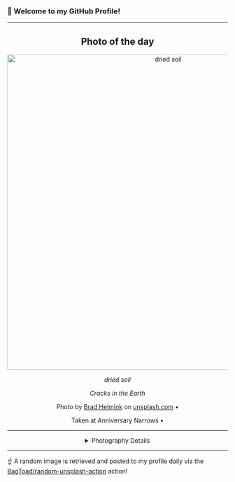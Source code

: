 ### 👋 Welcome to my GitHub Profile!

----
<div align="center">

## Photo of the day
  
  <a href="https://unsplash.com/photos/dried-soil-8EFA86nI6yg"><img width="720" src="https://images.unsplash.com/photo-1451418280345-67a6b4d10bba?crop=entropy&cs=tinysrgb&fit=max&fm=jpg&ixid=M3w1OTQ0OTd8MHwxfHJhbmRvbXx8fHx8fHx8fDE3MjUyNTczNDB8&ixlib=rb-4.0.3&q=80&w=1080" alt="dried soil"></a>
  
  <em>dried soil</em>
  
  <em>Cracks in the Earth</em>

  Photo by [Brad Helmink](null) on [unsplash.com](https://unsplash.com/) • 
  
  Taken at Anniversary Narrows • 
  
  ---
  
<details>
<summary>Photography Details</summary>
  
| Parameter     | Value |
| ------------- | ----- |
| Camera Model  | Canon EOS REBEL T3i |
| Exposure Time | 1/250 |
| Aperture      | 10.0 |
| Focal Length  | 55.0 |
| ISO           | 100 |
| Location      | Anniversary Narrows (null) |
| Coordinates   | Latitude null, Longitude null |

</details>

</div>

----

☝️ A random image is retrieved and posted to my profile daily via the [BagToad/random-unsplash-action](https://github.com/BagToad/random-unsplash-action) action!
